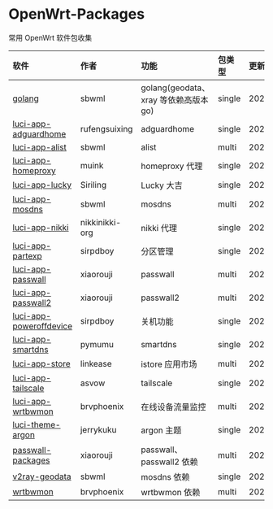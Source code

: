 # OpenWrt-Packages
常用 OpenWrt 软件包收集

|软件|作者|功能|包类型|更新日期|
|:-|:-|:-|:-|:-|
|[golang](https://github.com/sbwml/packages_lang_golang)|sbwml|golang(geodata、xray 等依赖高版本 go)|single|20250402|
|[luci-app-adguardhome](https://github.com/rufengsuixing/luci-app-adguardhome)|rufengsuixing|adguardhome|single|20200113|
|[luci-app-alist](https://github.com/sbwml/luci-app-alist)|sbwml|alist|multi|20250328|
|[luci-app-homeproxy](https://github.com/muink/luci-app-homeproxy)|muink|homeproxy 代理|single|20240830|
|[luci-app-lucky](https://github.com/sirpdboy/luci-app-lucky)|Siriling|Lucky 大吉|single|20250330|
|[luci-app-mosdns](https://github.com/sbwml/luci-app-mosdns)|sbwml|mosdns|multi|20250315|
|[luci-app-nikki](https://github.com/nikkinikki-org/OpenWrt-nikki)|nikkinikki-org|nikki 代理|single|20250323|
|[luci-app-partexp](https://github.com/sirpdboy/luci-app-partexp)|sirpdboy|分区管理|single|20250402|
|[luci-app-passwall](https://github.com/xiaorouji/openwrt-passwall)|xiaorouji|passwall|multi|20250402|
|[luci-app-passwall2](https://github.com/xiaorouji/openwrt-passwall2)|xiaorouji|passwall2|multi|20250402|
|[luci-app-poweroffdevice](https://github.com/sirpdboy/luci-app-poweroffdevice)|sirpdboy|关机功能|single|20240410|
|[luci-app-smartdns](https://github.com/pymumu/luci-app-smartdns)|pymumu|smartdns|single|20250220|
|[luci-app-store](https://github.com/linkease/istore)|linkease|istore 应用市场|multi|20250320|
|[luci-app-tailscale](https://github.com/asvow/luci-app-tailscale)|asvow|tailscale|single|20241106|
|[luci-app-wrtbwmon](https://github.com/brvphoenix/luci-app-wrtbwmon)|brvphoenix|在线设备流量监控|multi|20240217|
|[luci-theme-argon](https://github.com/jerrykuku/luci-theme-argon)|jerrykuku|argon 主题|single|20250324|
|[passwall-packages](https://github.com/xiaorouji/openwrt-passwall-packages)|xiaorouji|passwall、passwall2 依赖|multi|20250405|
|[v2ray-geodata](https://github.com/sbwml/v2ray-geodata)|sbwml|mosdns 依赖|single|20250125|
|[wrtbwmon](https://github.com/brvphoenix/wrtbwmon)|brvphoenix|wrtbwmon 依赖|multi|20201201|
